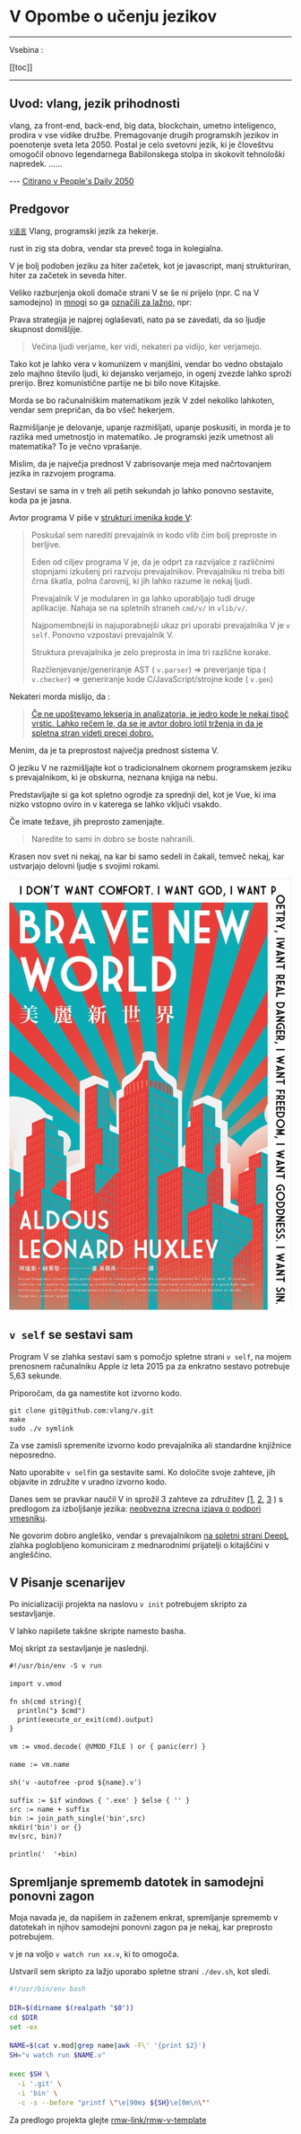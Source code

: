 # V Opombe o učenju jezikov

---

Vsebina :

[[toc]]

---

## Uvod: vlang, jezik prihodnosti

vlang, za front-end, back-end, big data, blockchain, umetno inteligenco, prodira v vse vidike družbe. Premagovanje drugih programskih jezikov in poenotenje sveta leta 2050. Postal je celo svetovni jezik, ki je človeštvu omogočil obnovo legendarnega Babilonskega stolpa in skokovit tehnološki napredek. ......

--- [Citirano v People's Daily 2050](https://www.zhihu.com/question/318526180/answer/729421901)

## Predgovor

[`V语言`](https://vlang.io) Vlang, programski jezik za hekerje.

rust in zig sta dobra, vendar sta preveč toga in kolegialna.

V je bolj podoben jeziku za hiter začetek, kot je javascript, manj strukturiran, hiter za začetek in seveda hiter.

Veliko razburjenja okoli domače strani V se še ni prijelo (npr. C na V samodejno) in [mnogi](https://www.zhihu.com/question/318526180) so ga [označili za lažno,](https://www.zhihu.com/question/318526180) npr:

Prava strategija je najprej oglaševati, nato pa se zavedati, da so ljudje skupnost domišljije.

> Večina ljudi verjame, ker vidi, nekateri pa vidijo, ker verjamejo.

Tako kot je lahko vera v komunizem v manjšini, vendar bo vedno obstajalo zelo majhno število ljudi, ki dejansko verjamejo, in ogenj zvezde lahko sproži prerijo. Brez komunistične partije ne bi bilo nove Kitajske.

Morda se bo računalniškim matematikom jezik V zdel nekoliko lahkoten, vendar sem prepričan, da bo všeč hekerjem.

Razmišljanje je delovanje, upanje razmišljati, upanje poskusiti, in morda je to razlika med umetnostjo in matematiko. Je programski jezik umetnost ali matematika? To je večno vprašanje.

Mislim, da je največja prednost V zabrisovanje meja med načrtovanjem jezika in razvojem programa.

Sestavi se sama in v treh ali petih sekundah jo lahko ponovno sestavite, koda pa je jasna.

Avtor programa V piše v [strukturi imenika kode V](https://github.com/vlang/v/blob/master/CONTRIBUTING.md):

> Poskušal sem narediti prevajalnik in kodo vlib čim bolj preproste in berljive.
> 
> Eden od ciljev programa V je, da je odprt za razvijalce z različnimi stopnjami izkušenj pri razvoju prevajalnikov. Prevajalniku ni treba biti črna škatla, polna čarovnij, ki jih lahko razume le nekaj ljudi.
> 
> Prevajalnik V je modularen in ga lahko uporabljajo tudi druge aplikacije. Nahaja se na spletnih straneh `cmd/v/` in `vlib/v/`.
> 
> Najpomembnejši in najuporabnejši ukaz pri uporabi prevajalnika V je `v self`. Ponovno vzpostavi prevajalnik V.
> 
> Struktura prevajalnika je zelo preprosta in ima tri različne korake.
> 
> Razčlenjevanje/generiranje AST ( `v.parser`) => preverjanje tipa ( `v.checker`) => generiranje kode C/JavaScript/strojne kode ( `v.gen`)

Nekateri morda mislijo, da :

> [Če ne upoštevamo lekserja in analizatorja, je jedro kode le nekaj tisoč vrstic. Lahko rečem le, da se je avtor dobro lotil trženja in da je spletna stran videti precej dobro.](https://www.zhihu.com/question/318526180/answer/685952638)

Menim, da je ta preprostost največja prednost sistema V.

O jeziku V ne razmišljajte kot o tradicionalnem okornem programskem jeziku s prevajalnikom, ki je obskurna, neznana knjiga na nebu.

Predstavljajte si ga kot spletno ogrodje za sprednji del, kot je Vue, ki ima nizko vstopno oviro in v katerega se lahko vključi vsakdo.

Če imate težave, jih preprosto zamenjajte.

> Naredite to sami in dobro se boste nahranili.

Krasen nov svet ni nekaj, na kar bi samo sedeli in čakali, temveč nekaj, kar ustvarjajo delovni ljudje s svojimi rokami.

![](https://raw.githubusercontent.com/gcxfd/img/gh-pages/cEFoDn.jpg)

## `v self` se sestavi sam

Program V se zlahka sestavi sam s pomočjo spletne strani `v self`, na mojem prenosnem računalniku Apple iz leta 2015 pa za enkratno sestavo potrebuje 5,63 sekunde.

Priporočam, da ga namestite kot izvorno kodo.

```
git clone git@github.com:vlang/v.git
make
sudo ./v symlink
```

Za vse zamisli spremenite izvorno kodo prevajalnika ali standardne knjižnice neposredno.

Nato uporabite `v self`in ga sestavite sami. Ko določite svoje zahteve, jih objavite in združite v uradno izvorno kodo.

Danes sem se pravkar naučil V in sprožil 3 zahteve za združitev [(1](https://github.com/vlang/v/pull/13518), [2](https://github.com/vlang/v/pull/13524), [3](https://github.com/vlang/v/pull/13514) ) s predlogom za izboljšanje jezika: [neobvezna izrecna izjava o podpori vmesniku](https://github.com/vlang/v/issues/13526).

Ne govorim dobro angleško, vendar s prevajalnikom [na spletni strani DeepL](https://www.deepl.com/zh/translator) zlahka poglobljeno komuniciram z mednarodnimi prijatelji o kitajščini v angleščino.

## V Pisanje scenarijev

Po inicializaciji projekta na naslovu `v init` potrebujem skripto za sestavljanje.

V lahko napišete takšne skripte namesto basha.

Moj skript za sestavljanje je naslednji.

```vlang
#!/usr/bin/env -S v run

import v.vmod

fn sh(cmd string){
  println("❯ $cmd")
  print(execute_or_exit(cmd).output)
}

vm := vmod.decode( @VMOD_FILE ) or { panic(err) }

name := vm.name

sh('v -autofree -prod ${name}.v')

suffix := $if windows { '.exe' } $else { '' }
src := name + suffix
bin := join_path_single('bin',src)
mkdir('bin') or {}
mv(src, bin)?

println('  '+bin)
```

## Spremljanje sprememb datotek in samodejni ponovni zagon

Moja navada je, da napišem in zaženem enkrat, spremljanje sprememb v datotekah in njihov samodejni ponovni zagon pa je nekaj, kar preprosto potrebujem.

v je na voljo `v watch run xx.v`, ki to omogoča.

Ustvaril sem skripto za lažjo uporabo spletne strani `./dev.sh`, kot sledi.

```bash
#!/usr/bin/env bash

DIR=$(dirname $(realpath "$0"))
cd $DIR
set -ex

NAME=$(cat v.mod|grep name|awk -F\' '{print $2}')
SH="v watch run $NAME.v"

exec $SH \
  -i '.git' \
  -i 'bin' \
  -c -s --before "printf \"\e[90m❯ ${SH}\e[0m\n\""
```

Za predlogo projekta glejte [rmw-link/rmw-v-template](https://github.com/rmw-link/rmw-v-template)